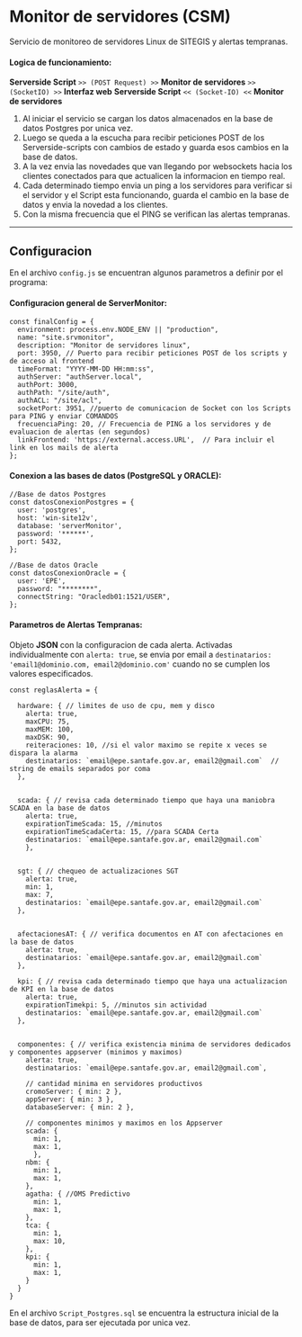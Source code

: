 # Monitor de servidores (CSM)

Servicio de monitoreo de servidores Linux de SITEGIS y alertas tempranas.

#### Logica de funcionamiento:

**Serverside Script** `>> (POST Request) >>` **Monitor de servidores** `>> (SocketIO) >>` **Interfaz web**
**Serverside Script** `<< (Socket-IO) <<` **Monitor de servidores**

1) Al iniciar el servicio se cargan los datos almacenados en la base de datos Postgres por unica vez. 
2) Luego se queda a la escucha para recibir peticiones POST de los Serverside-scripts con cambios de estado y guarda esos cambios en la base de datos. 
3) A la vez envia las novedades que van llegando por websockets hacia los clientes conectados para que actualicen la informacion en tiempo real.
4) Cada determinado tiempo envia un ping a los servidores para verificar si el servidor y el Script esta funcionando, guarda el cambio en la base de datos y envia la novedad a los clientes.
5) Con la misma frecuencia que el PING se verifican las alertas tempranas.

---
## Configuracion
En el archivo `config.js` se encuentran algunos parametros a definir por el programa:

#### Configuracion general de ServerMonitor:

```
const finalConfig = {
  environment: process.env.NODE_ENV || "production",
  name: "site.srvmonitor",
  description: "Monitor de servidores linux",
  port: 3950, // Puerto para recibir peticiones POST de los scripts y de acceso al frontend
  timeFormat: "YYYY-MM-DD HH:mm:ss",
  authServer: "authServer.local",
  authPort: 3000,
  authPath: "/site/auth",
  authACL: "/site/acl",
  socketPort: 3951, //puerto de comunicacion de Socket con los Scripts para PING y enviar COMANDOS
  frecuenciaPing: 20, // Frecuencia de PING a los servidores y de evaluacion de alertas (en segundos)
  linkFrontend: 'https://external.access.URL',  // Para incluir el link en los mails de alerta
};
```
#### Conexion a las bases de datos (PostgreSQL y ORACLE):
```
//Base de datos Postgres
const datosConexionPostgres = {
  user: 'postgres',
  host: 'win-site12v',
  database: 'serverMonitor',
  password: '******',
  port: 5432,
};

//Base de datos Oracle
const datosConexionOracle = { 
  user: 'EPE',
  password: "********",
  connectString: "Oracledb01:1521/USER",
};
```

#### Parametros de Alertas Tempranas:
Objeto **JSON** con la configuracion de cada alerta. Activadas individualmente con `alerta: true`, se envia por email a  `destinatarios: 'email1@dominio.com, email2@dominio.com'` cuando no se cumplen los valores especificados.
```
const reglasAlerta = {

  hardware: { // limites de uso de cpu, mem y disco
    alerta: true,
    maxCPU: 75,
    maxMEM: 100,
    maxDSK: 90,
    reiteraciones: 10, //si el valor maximo se repite x veces se dispara la alarma
    destinatarios: `email@epe.santafe.gov.ar, email2@gmail.com`  // string de emails separados por coma 
  },
  
  
  scada: { // revisa cada determinado tiempo que haya una maniobra SCADA en la base de datos
    alerta: true, 
    expirationTimeScada: 15, //minutos
    expirationTimeScadaCerta: 15, //para SCADA Certa 
    destinatarios: `email@epe.santafe.gov.ar, email2@gmail.com`
    },
    
  
  sgt: { // chequeo de actualizaciones SGT
    alerta: true,
    min: 1, 
    max: 7,
    destinatarios: `email@epe.santafe.gov.ar, email2@gmail.com`
  },
  
  
  afectacionesAT: { // verifica documentos en AT con afectaciones en la base de datos
    alerta: true,
    destinatarios: `email@epe.santafe.gov.ar, email2@gmail.com`              
  },
  
  kpi: { // revisa cada determinado tiempo que haya una actualizacion de KPI en la base de datos
    alerta: true,
    expirationTimekpi: 5, //minutos sin actividad
    destinatarios: `email@epe.santafe.gov.ar, email2@gmail.com`
  },  
  
  
  componentes: { // verifica existencia minima de servidores dedicados y componentes appserver (minimos y maximos)
    alerta: true,
    destinatarios: `email@epe.santafe.gov.ar, email2@gmail.com`,
    
    // cantidad minima en servidores productivos
    cromoServer: { min: 2 },
    appServer: { min: 3 },
    databaseServer: { min: 2 },

    // componentes minimos y maximos en los Appserver
    scada: {
      min: 1, 
      max: 1,
      },
    nbm: {
      min: 1, 
      max: 1,
    },
    agatha: { //OMS Predictivo
      min: 1, 
      max: 1,
    },
    tca: {
      min: 1,
      max: 10,
    },
    kpi: {
      min: 1,
      max: 1,
    }
  }
}
```

En el archivo `Script_Postgres.sql` se encuentra la estructura inicial de la base de datos, para ser ejecutada por unica vez.